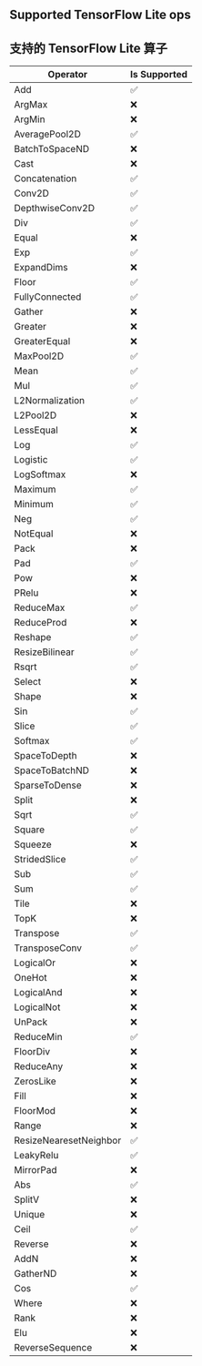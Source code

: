 ## Supported TensorFlow Lite ops
## 支持的 TensorFlow Lite 算子

| Operator | Is Supported |
|-------|------------------ |
| Add |✅|
| ArgMax |❌|
| ArgMin |❌|
| AveragePool2D |✅|
| BatchToSpaceND |❌|
| Cast |❌|
| Concatenation |✅|
| Conv2D |✅|
| DepthwiseConv2D |✅|
| Div |✅|
| Equal |❌|
| Exp |✅|
| ExpandDims |❌|
| Floor |✅|
| FullyConnected |✅|
| Gather |❌|
| Greater |❌|
| GreaterEqual |❌|
| MaxPool2D |✅|
| Mean |✅|
| Mul |✅|
| L2Normalization |✅|
| L2Pool2D |❌|
| LessEqual |❌|
| Log |✅|
| Logistic |✅|
| LogSoftmax |❌|
| Maximum |✅|
| Minimum |✅|
| Neg |✅|
| NotEqual |❌|
| Pack |❌|
| Pad |✅|
| Pow |❌|
| PRelu |❌|
| ReduceMax |✅|
| ReduceProd |❌|
| Reshape |✅|
| ResizeBilinear |✅|
| Rsqrt |✅|
| Select |❌|
| Shape |❌|
| Sin |✅|
| Slice |✅|
| Softmax |✅|
| SpaceToDepth |❌|
| SpaceToBatchND |❌|
| SparseToDense |❌|
| Split |❌|
| Sqrt |✅|
| Square |✅|
| Squeeze |❌|
| StridedSlice |✅|
| Sub |✅|
| Sum |✅|
| Tile |❌|
| TopK |❌|
| Transpose |✅|
| TransposeConv |✅|
| LogicalOr |❌|
| OneHot |❌|
| LogicalAnd |❌|
| LogicalNot |❌|
| UnPack |❌|
| ReduceMin |✅|
| FloorDiv |❌|
| ReduceAny |❌|
| ZerosLike |❌|
| Fill |❌|
| FloorMod |❌|
| Range |❌|
| ResizeNearesetNeighbor |✅|
| LeakyRelu |✅|
| MirrorPad |❌|
| Abs |✅|
| SplitV |❌|
| Unique |❌|
| Ceil |✅|
| Reverse |❌|
| AddN |❌|
| GatherND |❌|
| Cos |✅|
| Where |❌|
| Rank |❌|
| Elu |❌|
| ReverseSequence |❌|